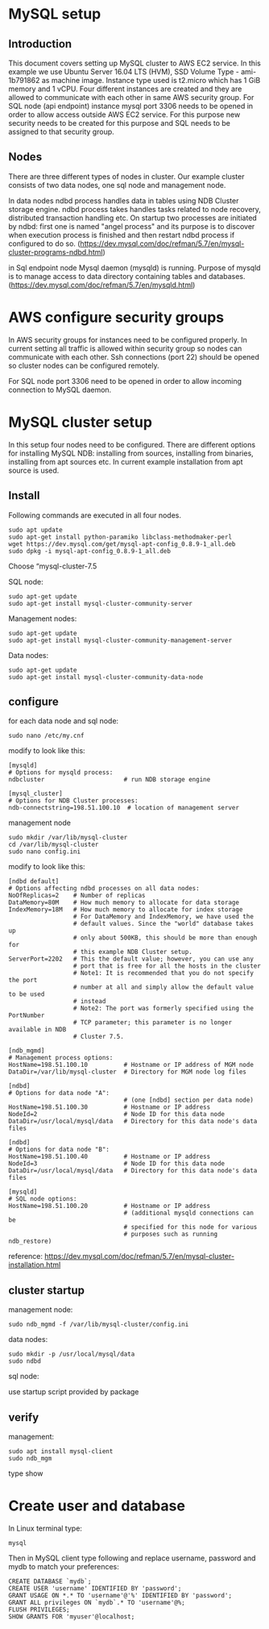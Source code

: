 # MySQL setup

## Introduction
This document covers setting up MySQL cluster to AWS EC2 service. In this example we use  Ubuntu Server 16.04 LTS (HVM), SSD Volume Type - ami-1b791862 as machine image. Instance type used is t2.micro which has 1 GiB memory and 1 vCPU. Four different instances are created and they are allowed to communicate with each other in same AWS security group. For SQL node (api endpoint) instance mysql port 3306 needs to be opened in order to allow access outside AWS EC2 service. For this purpose new security needs to be created for this purpose and SQL needs to be assigned to that security group.

## Nodes

There are three different types of nodes in cluster. Our example cluster consists of two data nodes, one sql node and management node. 

In data nodes ndbd process handles data in tables using NDB Cluster storage engine. ndbd process takes handles tasks related to node recovery, distributed transaction handling etc. On startup two processes are initiated by ndbd: first one is named "angel process" and its purpose is to discover when execution process is finished and then restart ndbd process if configured to do so.
(https://dev.mysql.com/doc/refman/5.7/en/mysql-cluster-programs-ndbd.html)

in Sql endpoint node Mysql daemon (mysqld) is running. Purpose of mysqld is to manage access to data directory containing tables and databases. (https://dev.mysql.com/doc/refman/5.7/en/mysqld.html)

# AWS configure security groups

In AWS security groups for instances need to be configured properly. In current setting all traffic is allowed within security group so nodes can communicate with each other. Ssh connections (port 22) should be opened so cluster nodes can be configured remotely.

For SQL node port 3306 need to be opened in order to allow incoming connection to MySQL daemon.

# MySQL cluster setup

In this setup four nodes need to be configured. There are different options for installing MySQL NDB: installing from sources, installing from binaries, installing from apt sources etc. In current example installation from apt source is used.

## Install

Following commands are executed in all four nodes.

```console
sudo apt update
sudo apt-get install python-paramiko libclass-methodmaker-perl
wget https://dev.mysql.com/get/mysql-apt-config_0.8.9-1_all.deb
sudo dpkg -i mysql-apt-config_0.8.9-1_all.deb
```
Choose “mysql-cluster-7.5

SQL node:

```console
sudo apt-get update
sudo apt-get install mysql-cluster-community-server
```

Management nodes:

```console
sudo apt-get update
sudo apt-get install mysql-cluster-community-management-server
```

Data nodes:

```console
sudo apt-get update
sudo apt-get install mysql-cluster-community-data-node
```

## configure

for each data node and sql node:
```console
sudo nano /etc/my.cnf
```
modify to look like this:
```
[mysqld]
# Options for mysqld process:
ndbcluster                      # run NDB storage engine

[mysql_cluster]
# Options for NDB Cluster processes:
ndb-connectstring=198.51.100.10  # location of management server
```

management node


```console
sudo mkdir /var/lib/mysql-cluster
cd /var/lib/mysql-cluster
sudo nano config.ini
```

modify to look like this:
```
[ndbd default]
# Options affecting ndbd processes on all data nodes:
NoOfReplicas=2    # Number of replicas
DataMemory=80M    # How much memory to allocate for data storage
IndexMemory=18M   # How much memory to allocate for index storage
                  # For DataMemory and IndexMemory, we have used the
                  # default values. Since the "world" database takes up
                  # only about 500KB, this should be more than enough for
                  # this example NDB Cluster setup.
ServerPort=2202   # This the default value; however, you can use any
                  # port that is free for all the hosts in the cluster
                  # Note1: It is recommended that you do not specify the port
                  # number at all and simply allow the default value to be used
                  # instead
                  # Note2: The port was formerly specified using the PortNumber 
                  # TCP parameter; this parameter is no longer available in NDB
                  # Cluster 7.5.

[ndb_mgmd]
# Management process options:
HostName=198.51.100.10          # Hostname or IP address of MGM node
DataDir=/var/lib/mysql-cluster  # Directory for MGM node log files

[ndbd]
# Options for data node "A":
                                # (one [ndbd] section per data node)
HostName=198.51.100.30          # Hostname or IP address
NodeId=2                        # Node ID for this data node
DataDir=/usr/local/mysql/data   # Directory for this data node's data files

[ndbd]
# Options for data node "B":
HostName=198.51.100.40          # Hostname or IP address
NodeId=3                        # Node ID for this data node
DataDir=/usr/local/mysql/data   # Directory for this data node's data files

[mysqld]
# SQL node options:
HostName=198.51.100.20          # Hostname or IP address
                                # (additional mysqld connections can be
                                # specified for this node for various
                                # purposes such as running ndb_restore)
```

reference:
https://dev.mysql.com/doc/refman/5.7/en/mysql-cluster-installation.html

## cluster startup

management node:

```console
sudo ndb_mgmd -f /var/lib/mysql-cluster/config.ini
```

data nodes:

```console
sudo mkdir -p /usr/local/mysql/data
sudo ndbd
```

sql node:

use startup script provided by package

## verify

management:
```console
sudo apt install mysql-client
sudo ndb_mgm
```
type show

# Create user and database

In Linux terminal type:
```console
mysql
```

Then in MySQL client type following and replace username, password and mydb to match your preferences:
```console
CREATE DATABASE `mydb`;
CREATE USER 'username' IDENTIFIED BY 'password';
GRANT USAGE ON *.* TO 'username'@'%' IDENTIFIED BY 'password';
GRANT ALL privileges ON `mydb`.* TO 'username'@%;
FLUSH PRIVILEGES;
SHOW GRANTS FOR 'myuser'@localhost;
```
